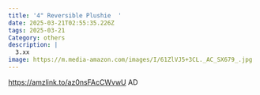 ```yaml
---
title: '4" Reversible Plushie  '
date: 2025-03-21T02:55:35.226Z
tags: 2025-03-21
Category: others
description: |
  3.xx
image: https://m.media-amazon.com/images/I/61ZlVJ5+3CL._AC_SX679_.jpg
---
```

https://amzlink.to/az0nsFAcCWvwU   AD